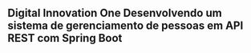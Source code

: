<h2>Digital Innovation One Desenvolvendo um sistema de gerenciamento de pessoas em API REST com Spring Boot</h2>












